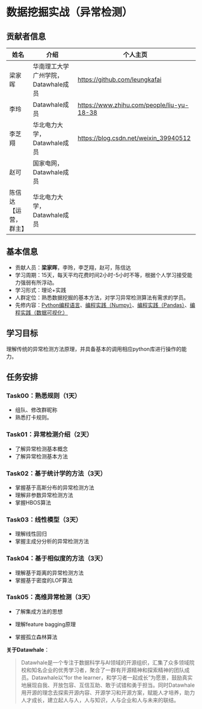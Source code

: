 ﻿# 数据挖掘实战（异常检测）

## 贡献者信息

| 姓名                 | 介绍                                | 个人主页                                  |
| -------------------- | ----------------------------------- | ----------------------------------------- |
| 梁家晖               | 华南理工大学广州学院，Datawhale成员 | https://github.com/leungkafai             |
| 李玲                 | Datawhale成员                       | https://www.zhihu.com/people/liu-yu-18-38 |
| 李芝翔               | 华北电力大学，Datawhale成员         | https://blog.csdn.net/weixin_39940512     |
| 赵可                 | 国家电网，Datawhale成员             |                                           |
| 陈信达【运营，群主】 | 华北电力大学，Datawhale成员         |                                           |



## 基本信息

- 贡献人员：**梁家晖**，李玲，李芝翔，赵可，陈信达
- 学习周期：15天，每天平均花费时间2小时-5小时不等，根据个人学习接受能力强弱有所浮动。
- 学习形式：理论+实践
- 人群定位：熟悉数据挖掘的基本方法，对学习异常检测算法有需求的学员。
- 先修内容：[Python编程语言](https://github.com/datawhalechina/team-learning-program/tree/master/Python-Language)、[编程实践（Numpy）](https://github.com/datawhalechina/team-learning-program/tree/master/IntroductionToNumpy)、[编程实践（Pandas）](https://github.com/datawhalechina/team-learning-program/tree/master/IntroductionToPandas)、[编程实践（数据可视化）](https://github.com/datawhalechina/fantastic-matplotlib)



## 学习目标

理解传统的异常检测方法原理，并具备基本的调用相应python库进行操作的能力。



## 任务安排



### Task00：熟悉规则（1天）

- 组队、修改群昵称
- 熟悉打卡规则。

### Task01：异常检测介绍（2天）

* 了解异常检测基本概念
* 了解异常检测基本方法

### Task02：基于统计学的方法（3天）

* 掌握基于高斯分布的异常检测方法
* 理解非参数异常检测方法
* 掌握HBOS算法

### Task03：线性模型（3天）

* 理解线性回归
* 掌握主成分分析的异常检测方法

### Task04：基于相似度的方法（3天）

* 理解基于距离的异常检测方法
* 掌握基于密度的LOF算法

### Task05：高维异常检测（3天）

* 了解集成方法的思想
* 理解feature bagging原理

* 掌握孤立森林算法




**关于Datawhale**：

>Datawhale是一个专注于数据科学与AI领域的开源组织，汇集了众多领域院校和知名企业的优秀学习者，聚合了一群有开源精神和探索精神的团队成员。Datawhale以“for the learner，和学习者一起成长”为愿景，鼓励真实地展现自我、开放包容、互信互助、敢于试错和勇于担当。同时Datawhale 用开源的理念去探索开源内容、开源学习和开源方案，赋能人才培养，助力人才成长，建立起人与人，人与知识，人与企业和人与未来的联结。

​	